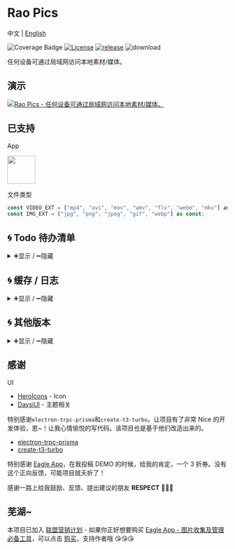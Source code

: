 # Rao Pics

中文 | [English](./README.en.md)

![Coverage Badge](https://img.shields.io/endpoint?url=https://gist.githubusercontent.com/meetqy/5c4881f21bab2cf4f09a8658354fb997/raw/1e45502a948e69132afe85a923f4f54fdc77fbee/rao-pics_core__coverage.json)
[![License](https://img.shields.io/github/license/rao-pics/core)](https://github.com/rao-pics/core/blob/turbo-electron-prisma/LICENSE)
[![release](https://img.shields.io/github/v/release/rao-pics/core)](https://github.com/rao-pics/core/releases)
![download](https://img.shields.io/github/downloads/rao-pics/core/total)

任何设备可通过局域网访问本地素材/媒体。

## 演示

[![Rao Pics - 任何设备可通过局域网访问本地素材/媒体。](https://res.cloudinary.com/marcomontalbano/image/upload/v1686385245/video_to_markdown/images/youtube--12u12tR03p8-c05b58ac6eb4c4700831b2b3070cd403.jpg)](https://youtu.be/12u12tR03p8 "Rao Pics - 任何设备可通过局域网访问本地素材/媒体。")

## 已支持

App

<p><a href="https://eagle.sjv.io/rao" target="_blank"><img width="64" src="https://i.imgur.com/jxirugb.jpg"/></a></p>

文件类型

```ts
const VIDEO_EXT = ["mp4", "avi", "mov", "wmv", "flv", "webm", "mkv"] as const;
const IMG_EXT = ["jpg", "png", "jpeg", "gif", "webp"] as const;
```

## 🌀 Todo 待办清单

<details>
<summary>➕显示 / ➖隐藏</summary>

开发进度、版本规划可以查看 [Rao Pics Todo](https://github.com/orgs/rao-pics/projects/1)。

[![Imgur](https://i.imgur.com/52ujyXZ.png)](https://github.com/orgs/rao-pics/projects/1)

</details>

## 🌀 缓存 / 日志

<details>
<summary>➕显示 / ➖隐藏</summary>
<br/>
db.sqlite

```sh
mac ~/Library/Caches/Rao\ Pics
win '~\AppData\Local\Rao Pics'
```

main.log

```sh
mac ~/Library/Logs/Rao\ Pics
win '~\AppData\Roaming\Rao Pics\logs'
```

</details>

## 🌀 其他版本

<details>
<summary>➕显示 / ➖隐藏</summary>

**Electron App** 是主要维护的版本。无论是 Docker 部署、Node 源码运行，都需要一定的技术能力，使用成本过高，**所以想做一个应用程序，只需要点点点，就完事了。**

NodeJs 代码运行，Docker 部署，可以转到 [main 分支](https://github.com/rao-pics/core/tree/main)。

</details>

## 感谢

UI

- [HeroIcons](https://heroicons.com/) - Icon
- [DaysiUI](https://daisyui.com/) - 主题相关

特别感谢`electron-trpc-prisma`和`create-t3-turbo`，让项目有了非常 Nice 的开发体验，恩~！让我心情愉悦的写代码。该项目也是基于他们改造出来的。

- [electron-trpc-prisma](https://github.com/NickyMeuleman/electron-trpc-prisma)
- [create-t3-turbo](https://github.com/t3-oss/create-t3-turbo)

特别感谢 [Eagle App](https://eagle.sjv.io/rao)，在我投稿 DEMO 的时候，给我的肯定，一个 3 折券。没有这个正向反馈，可能项目就夭折了！

感谢一路上给我鼓励、反馈、提出建议的朋友 **RESPECT** 🎉🎉🎉

## 芜湖~

本项目已加入 [联盟营销计划](https://eagle.cool/affiliate) - 如果你正好想要购买 [Eagle App - 图片收集及管理必备工具](https://eagle.sjv.io/rao)，可以点击 [购买](https://eagle.sjv.io/rao)，支持作者哦 😘😘😘
